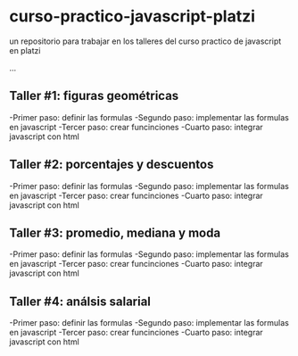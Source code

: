 # curso-practico-javascript-platzi
un repositorio para trabajar en los talleres del curso practico de javascript en platzi

...

## Taller #1: figuras geométricas

-Primer paso: definir las formulas
-Segundo paso: implementar las formulas en javascript
-Tercer paso: crear funcinciones
-Cuarto paso: integrar javascript con html

## Taller #2: porcentajes y descuentos

-Primer paso: definir las formulas
-Segundo paso: implementar las formulas en javascript
-Tercer paso: crear funcinciones
-Cuarto paso: integrar javascript con html

## Taller #3: promedio, mediana y moda

-Primer paso: definir las formulas
-Segundo paso: implementar las formulas en javascript
-Tercer paso: crear funcinciones
-Cuarto paso: integrar javascript con html

## Taller #4: análsis salarial

-Primer paso: definir las formulas
-Segundo paso: implementar las formulas en javascript
-Tercer paso: crear funcinciones
-Cuarto paso: integrar javascript con html